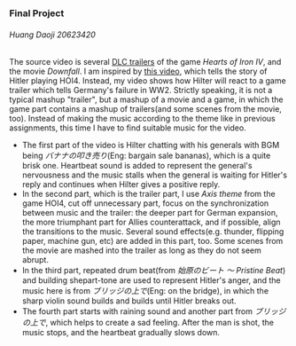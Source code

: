 ### Final Project

###### Huang Daoji 20623420

The source video is several [DLC trailers](<https://www.youtube.com/watch?v=r6UBC0Idn0E&list=PL4hR-M4rl7ufKgj2A0SfgQKdvBpldrK9X>) of the game *Hearts of Iron IV*, and the movie *Downfall*. I am inspired by [this video](<https://www.youtube.com/watch?v=HAtTJcRxvCI>), which tells the story of Hitler playing HOI4. Instead, my video shows how Hilter will react to a game trailer which tells Germany's failure in WW2. Strictly speaking, it is not a typical mashup "trailer", but a mashup of a movie and a game, in which the game part contains a mashup of trailers(and some scenes from the movie, too). Instead of making the music according to the theme like in previous assignments, this time I have to find suitable music for the video. 

- The first part of the video is Hilter chatting with his generals with BGM being *バナナの叩き売り*(Eng: bargain sale bananas), which is a quite brisk one.  Heartbeat sound is added to represent the general's nervousness and the music stalls when the general is waiting for Hitler's reply and continues when Hilter gives a positive reply.
- In the second part, which is the trailer part, I use *Axis theme* from the game HOI4, cut off unnecessary part, focus on the synchronization between music and the trailer: the deeper part for German expansion, the more triumphant part for Allies counterattack, and if possible, align the transitions to the music. Several sound effects(e.g. thunder, flipping paper, machine gun, etc) are added in this part, too. Some scenes from the movie are mashed into the trailer as long as they do not seem abrupt.
- In the third part, repeated drum beat(from *始原のビート ～ Pristine Beat*) and building shepart-tone are used to represent Hitler's anger, and the music here is from *ブリッジの上で*(Eng: on the bridge), in which the sharp violin sound builds and builds until Hitler breaks out. 
- The fourth part starts with raining sound and another part from *ブリッジの上で*, which helps to create a sad feeling. After the man is shot, the music stops, and the heartbeat gradually slows down.